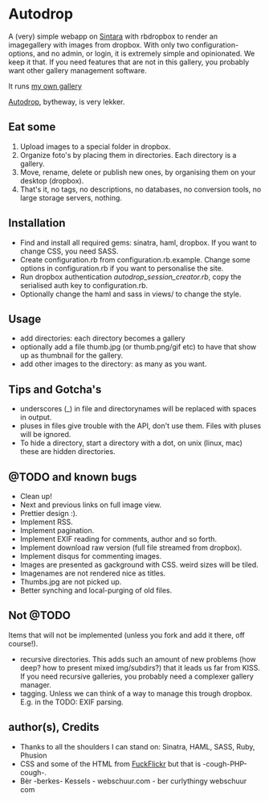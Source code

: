# Autodrop

A (very) simple webapp on [Sintara](http://www.sinatrarb.com/) with rbdropbox to render an imagegallery with images from dropbox.
With only two configuration-options, and no admin, or login, it is extremely simple and opinionated. We keep it that. If you need features that are not in this gallery, you probably want other gallery management software.

It runs [my own gallery](http://gallery.webschuur.com)

[Autodrop](http://www.autodrop.nl/), bytheway, is very lekker.

## Eat some

1. Upload images to a special folder in dropbox.
1. Organize foto's by placing them in directories. Each directory is a gallery.
1. Move, rename, delete or publish new ones, by organising them on your desktop (dropbox).
1. That's it, no tags, no descriptions, no databases, no conversion tools, no large storage servers, nothing.

## Installation
* Find and install all required gems: sinatra, haml, dropbox. If you want to change CSS, you need SASS.
* Create configuration.rb from configuration.rb.example. Change some options in configuration.rb if you want to personalise the site.
* Run dropbox authentication _autodrop\_session\_creator.rb_, copy the serialised auth key to configuration.rb.
* Optionally change the haml and sass in views/ to change the style.

## Usage

* add directories: each directory becomes a gallery
* optionally add a file thumb.jpg (or thumb.png/gif etc) to have that show up as thumbnail for the gallery.
* add other images to the directory: as many as you want.


## Tips and Gotcha's

* underscores (_) in file and directorynames will be replaced with spaces in output.
* pluses in files give trouble with the API, don't use them. Files with pluses will be ignored.
* To hide a directory, start a directory with a dot, on unix (linux, mac) these are hidden directories.

## @TODO and known bugs

* Clean up!
* Next and previous links on full image view.
* Prettier design :).
* Implement RSS.
* Implement pagination.
* Implement EXIF reading for comments, author and so forth.
* Implement download raw version (full file streamed from dropbox).
* Implement disqus for commenting images.
* Images are presented as gackground with CSS. weird sizes will be tiled.
* Imagenames are not rendered nice as titles.
* Thumbs.jpg are not picked up.
* Better synching and local-purging of old files.

## Not @TODO

Items that will not be implemented (unless you fork and add it there, off course!).

* recursive directories. This adds such an amount of new problems (how deep? how to present mixed img/subdirs?) that it leads us far from KISS. If you need recursive galleries, you probably need a complexer gallery manager.
* tagging. Unless we can think of a way to manage this trough dropbox. E.g. in the TODO: EXIF parsing.

## author(s), Credits

* Thanks to all the shoulders I can stand on: Sinatra, HAML, SASS, Ruby, Phusion
* CSS and some of the HTML from [FuckFlickr](http://fffff.at/fuckflickr/) but that is -cough-PHP-cough-.
* Bèr -berkes- Kessels - webschuur.com - ber curlythingy webschuur com

